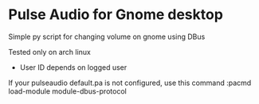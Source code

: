 # Pulse Audio for Gnome desktop
Simple py script for changing volume on gnome using DBus

Tested only on arch linux
  - User ID depends on logged user

If your pulseaudio default.pa is not configured, use this command
    :pacmd load-module module-dbus-protocol
